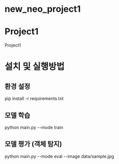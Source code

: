 # new_neo_project1

# Project1
Project1

# 설치 및 실행방법

## 환경 설정
pip install -r requirements.txt

## 모델 학습
python main.py --mode train

## 모델 평가 (객체 탐지)
python main.py --mode eval --image data/sample.jpg
